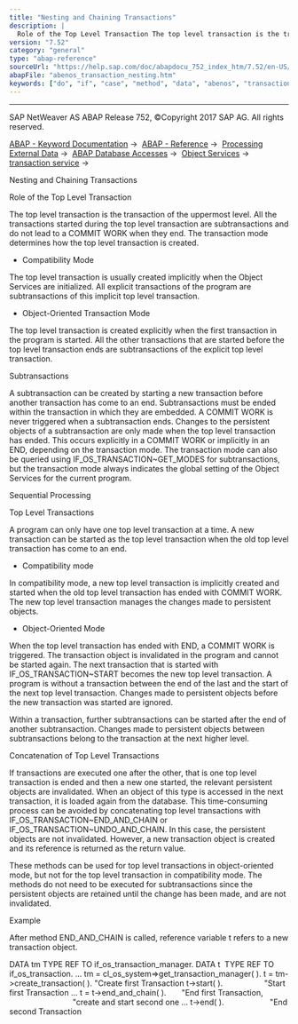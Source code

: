 ```yaml
---
title: "Nesting and Chaining Transactions"
description: |
  Role of the Top Level Transaction The top level transaction is the transaction of the uppermost level. All the transactions started during the top level transaction are subtransactions and do not lead to a COMMIT WORK when they end. The transaction mode determines how the top level transaction is cr
version: "7.52"
category: "general"
type: "abap-reference"
sourceUrl: "https://help.sap.com/doc/abapdocu_752_index_htm/7.52/en-US/abenos_transaction_nesting.htm"
abapFile: "abenos_transaction_nesting.htm"
keywords: ["do", "if", "case", "method", "data", "abenos", "transaction", "nesting"]
---
```


* * *

SAP NetWeaver AS ABAP Release 752, ©Copyright 2017 SAP AG. All rights reserved.

[ABAP - Keyword Documentation](https://help.sap.com/doc/abapdocu_752_index_htm/7.52/en-US/abenabap.htm) →  [ABAP - Reference](https://help.sap.com/doc/abapdocu_752_index_htm/7.52/en-US/abenabap_reference.htm) →  [Processing External Data](https://help.sap.com/doc/abapdocu_752_index_htm/7.52/en-US/abenabap_language_external_data.htm) →  [ABAP Database Accesses](https://help.sap.com/doc/abapdocu_752_index_htm/7.52/en-US/abenabap_sql.htm) →  [Object Services](https://help.sap.com/doc/abapdocu_752_index_htm/7.52/en-US/abenabap_object_services.htm) →  [transaction service](https://help.sap.com/doc/abapdocu_752_index_htm/7.52/en-US/abenabap_object_services_transact.htm) → 

Nesting and Chaining Transactions

Role of the Top Level Transaction

The top level transaction is the transaction of the uppermost level. All the transactions started during the top level transaction are subtransactions and do not lead to a COMMIT WORK when they end. The transaction mode determines how the top level transaction is created.

-   Compatibility Mode

The top level transaction is usually created implicitly when the Object Services are initialized. All explicit transactions of the program are subtransactions of this implicit top level transaction.

-   Object-Oriented Transaction Mode

The top level transaction is created explicitly when the first transaction in the program is started. All the other transactions that are started before the top level transaction ends are subtransactions of the explicit top level transaction.

Subtransactions

A subtransaction can be created by starting a new transaction before another transaction has come to an end. Subtransactions must be ended within the transaction in which they are embedded. A COMMIT WORK is never triggered when a subtransaction ends. Changes to the persistent objects of a subtransaction are only made when the top level transaction has ended. This occurs explicitly in a COMMIT WORK or implicitly in an END, depending on the transaction mode. The transaction mode can also be queried using IF\_OS\_TRANSACTION~GET\_MODES for subtransactions, but the transaction mode always indicates the global setting of the Object Services for the current program.

Sequential Processing

Top Level Transactions

A program can only have one top level transaction at a time. A new transaction can be started as the top level transaction when the old top level transaction has come to an end.

-   Compatibility mode

In compatibility mode, a new top level transaction is implicitly created and started when the old top level transaction has ended with COMMIT WORK. The new top level transaction manages the changes made to persistent objects.

-   Object-Oriented Mode

When the top level transaction has ended with END, a COMMIT WORK is triggered. The transaction object is invalidated in the program and cannot be started again. The next transaction that is started with IF\_OS\_TRANSACTION~START becomes the new top level transaction. A program is without a transaction between the end of the last and the start of the next top level transaction. Changes made to persistent objects before the new transaction was started are ignored.

Within a transaction, further subtransactions can be started after the end of another subtransaction. Changes made to persistent objects between subtransactions belong to the transaction at the next higher level.

Concatenation of Top Level Transactions

If transactions are executed one after the other, that is one top level transaction is ended and then a new one started, the relevant persistent objects are invalidated. When an object of this type is accessed in the next transaction, it is loaded again from the database. This time-consuming process can be avoided by concatenating top level transactions with IF\_OS\_TRANSACTION~END\_AND\_CHAIN or IF\_OS\_TRANSACTION~UNDO\_AND\_CHAIN. In this case, the persistent objects are not invalidated. However, a new transaction object is created and its reference is returned as the return value.

These methods can be used for top level transactions in object-oriented mode, but not for the top level transaction in compatibility mode. The methods do not need to be executed for subtransactions since the persistent objects are retained until the change has been made, and are not invalidated.

Example

After method END\_AND\_CHAIN is called, reference variable t refers to a new transaction object.

DATA tm TYPE REF TO if\_os\_transaction\_manager.
DATA t  TYPE REF TO if\_os\_transaction.
...
tm = cl\_os\_system=>get\_transaction\_manager( ).
t = tm->create\_transaction( ). "Create first Transaction
t->start( ).                   "Start first Transaction
...
t = t->end\_and\_chain( ).       "End first Transaction,
                               "create and start second one
...
t->end( ).                     "End second Transaction